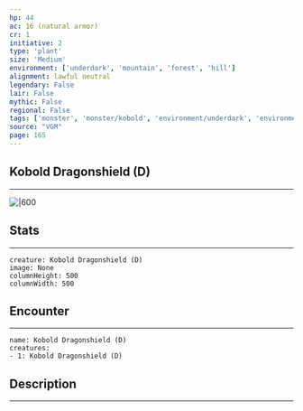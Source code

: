 ```yaml
---
hp: 44
ac: 16 (natural armor)
cr: 1
initiative: 2
type: 'plant'    
size: 'Medium'
environment: ['underdark', 'mountain', 'forest', 'hill']
alignment: lawful neutral
legendary: False
lair: False
mythic: False
regional: False
tags: ['monster', 'monster/kobold', 'environment/underdark', 'environment/mountain', 'environment/forest', 'environment/hill']
source: "VGM"
page: 165
---
```


## Kobold Dragonshield (D)
---

![|600](D:/Program%20Files/5e.tools/img/bestiary/VGM/Kobold%20Dragonshield.jpg)

## Stats
---

```statblock
creature: Kobold Dragonshield (D)
image: None
columnHeight: 500
columnWidth: 500
```

## Encounter
---

```encounter-table
name: Kobold Dragonshield (D)
creatures:
- 1: Kobold Dragonshield (D)
```

## Description
---




